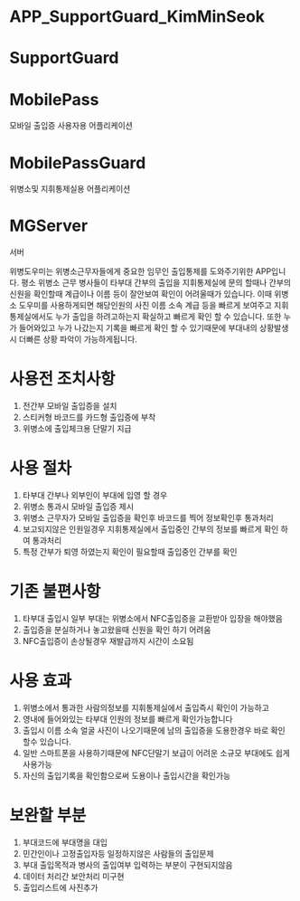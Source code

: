 # APP_SupportGuard_KimMinSeok

SupportGuard
============

MobilePass
============
모바일 출입증 사용자용 어플리케이션

MobilePassGuard
===============
위병소및 지휘통제실용 어플리케이션

MGServer
========
서버 

위병도우미는 
위병소근무자들에게 중요한 임무인 출입통제를 도와주기위한 APP입니다.
평소 위병소 근무 병사들이 타부대 간부의 출입을 지휘통제실에 문의 할때나
간부의 신원을 확인할때 계급이나 이름 등이 잘안보여 확인이 어려울때가 있습니다.
이때 위병소 도우미를 사용하게되면 해당인원의 사진 이름 소속 계급 등을 빠르게 보여주고
지휘통제실에서도 누가 출입을 하려고하는지 확실하고 빠르게 확인 할 수 있습니다.
또한 누가 들어와있고 누가 나갔는지 기록을 빠르게 확인 할 수 있기때문에 
부대내의 상황발생시 더빠른 상황 파악이 가능하게됩니다.

# 사용전 조치사항
1. 전간부 모바일 출입증을 설치
2. 스티커형 바코드를 카드형 출입증에 부착
3. 위병소에 출입체크용 단말기 지급

# 사용 절차
1. 타부대 간부나 외부인이 부대에 입영 할 경우
2. 위병소 통과시 모바일 출입증 제시
3. 위병소 근무자가 모바일 출입증을 확인후 바코드를 찍어 정보확인후 통과처리
4. 보고되지않은 인원일경우 지휘통제실에서 출입중인 간부의 정보를 빠르게 확인 하여 통과처리
5. 특정 간부가 퇴영 하였는지 확인이 필요할때 출입중인 간부를 확인

# 기존 불편사항
1. 타부대 출입시 일부 부대는 위병소에서 NFC출입증을 교환받아 입장을 해야했음
2. 출입증을 분실하거나 놓고왔을때 신원을 확인 하기 어려움
3. NFC출입증이 손상될경우 재발급까지 시간이 소요됨

# 사용 효과
1. 위병소에서 통과한 사람의정보를 지휘통제실에서 출입즉시 확인이 가능하고
2. 영내에 들어와있는 타부대 인원의 정보를 빠르게 확인가능합니다
3. 출입시 이름 소속 얼굴 사진이 나오기때문에 남의 출입증을 도용한경우 바로 확인 할수 있습니다.
4. 일반 스마트폰을 사용하기때문에 NFC단말기 보급이 어려운 소규모 부대에도 쉽게 사용가능
5. 자신의 출입기록을 확인함으로써 도용이나 출입시간을 확인가능

# 보완할 부분
1. 부대코드에 부대명을 대입
2. 민간인이나 고정출입자등 일정하지않은 사람들의 출입문제
3. 부대 출입목적과 병사의 출입여부 입력하는 부분이 구현되지않음
4. 데이터 처리간 보안처리 미구현 
5. 출입리스트에 사진추가